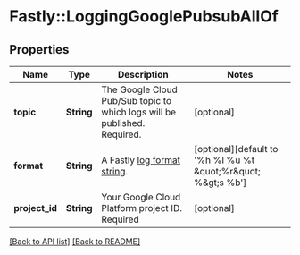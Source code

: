 # Fastly::LoggingGooglePubsubAllOf

## Properties

| Name | Type | Description | Notes |
| ---- | ---- | ----------- | ----- |
| **topic** | **String** | The Google Cloud Pub/Sub topic to which logs will be published. Required. | [optional] |
| **format** | **String** | A Fastly [log format string](https://docs.fastly.com/en/guides/custom-log-formats). | [optional][default to &#39;%h %l %u %t \&quot;%r\&quot; %&amp;gt;s %b&#39;] |
| **project_id** | **String** | Your Google Cloud Platform project ID. Required | [optional] |

[[Back to API list]](../../README.md#endpoints) [[Back to README]](../../README.md)

